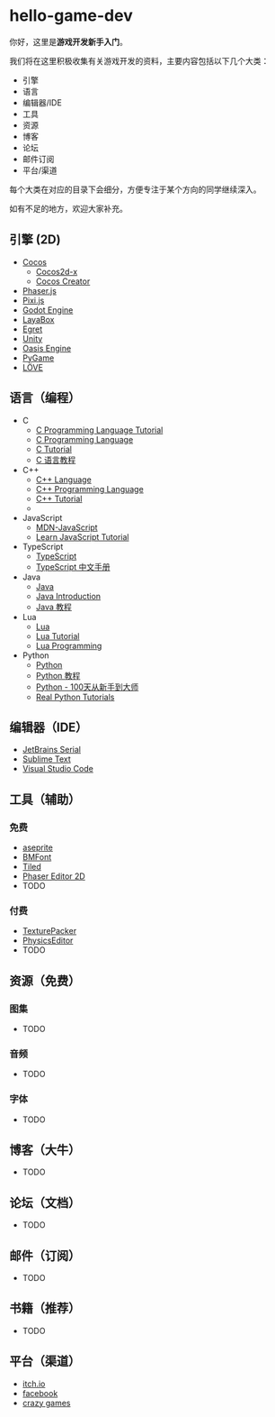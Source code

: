 # hello-game-dev

你好，这里是**游戏开发新手入门**。

我们将在这里积极收集有关游戏开发的资料，主要内容包括以下几个大类：

- 引擎
- 语言
- 编辑器/IDE
- 工具
- 资源
- 博客
- 论坛
- 邮件订阅
- 平台/渠道

每个大类在对应的目录下会细分，方便专注于某个方向的同学继续深入。

如有不足的地方，欢迎大家补充。

## 引擎 (2D)

- [Cocos](https://www.cocos.com/)
    - [Cocos2d-x](https://www.cocos.com/cocos2d-x)
    - [Cocos Creator](https://www.cocos.com/creator)
- [Phaser.js](https://phaser.io/)
- [Pixi.js](https://pixijs.com/)
- [Godot Engine](https://godotengine.org/)
- [LayaBox](https://www.layabox.com/)
- [Egret](https://www.egret.com/)
- [Unity](https://unity.com/cn)
- [Oasis Engine](https://oasisengine.cn/)
- [PyGame](https://www.pygame.org/)
- [LÖVE](https://love2d.org/)

## 语言（编程）

- C
    - [C Programming Language Tutorial](https://www.javatpoint.com/c-programming-language-tutorial)
    - [C Programming Language](https://www.geeksforgeeks.org/c-programming-language/)
    - [C Tutorial](https://www.tutorialspoint.com/cprogramming/index.htm)
    - [C 语言教程](https://wangdoc.com/clang/)
- C++
    - [C++ Language](https://cplusplus.com/doc/tutorial/)
    - [C++ Programming Language](https://www.geeksforgeeks.org/c-plus-plus/)
    - [C++ Tutorial](https://www.javatpoint.com/cpp-tutorial)
    -
- JavaScript
    - [MDN-JavaScript](https://developer.mozilla.org/en-US/docs/Web/JavaScript)
    - [Learn JavaScript Tutorial](https://www.javatpoint.com/javascript-tutorial)
- TypeScript
    - [TypeScript](https://www.typescriptlang.org/docs/)
    - [TypeScript 中文手册](https://typescript.bootcss.com/)
- Java
    - [Java](https://www.java.com/zh-CN/)
    - [Java Introduction](https://www.w3schools.com/java/java_intro.asp)
    - [Java 教程](https://www.liaoxuefeng.com/wiki/1252599548343744)
- Lua
    - [Lua](https://www.lua.org/)
    - [Lua Tutorial](https://www.tutorialspoint.com/lua/index.htm)
    - [Lua Programming](https://en.wikibooks.org/wiki/Lua_Programming)
- Python
    - [Python](https://www.python.org/)
    - [Python 教程](https://www.liaoxuefeng.com/wiki/1016959663602400)
    - [Python - 100天从新手到大师](https://github.com/jackfrued/Python-100-Days)
    - [Real Python Tutorials](https://realpython.com/)

## 编辑器（IDE）

- [JetBrains Serial](https://www.jetbrains.com/)
- [Sublime Text](https://www.sublimetext.com/)
- [Visual Studio Code](https://code.visualstudio.com/)

## 工具（辅助）

### 免费

- [aseprite](https://www.aseprite.org/docs/sprite-sheet/)
- [BMFont](https://www.angelcode.com/products/bmfont/)
- [Tiled](https://www.mapeditor.org/)
- [Phaser Editor 2D](https://phasereditor2d.com/)
- TODO

### 付费

- [TexturePacker](https://www.codeandweb.com/texturepacker)
- [PhysicsEditor](https://www.codeandweb.com/physicseditor)
- TODO

## 资源（免费）

### 图集

- TODO

### 音频

- TODO

### 字体

- TODO

## 博客（大牛）

- TODO

## 论坛（文档）

- TODO

## 邮件（订阅）

- TODO

## 书籍（推荐）

- TODO

## 平台（渠道）

- [itch.io](https://itch.io/)
- [facebook](https://www.facebook.com/gaming/play)
- [crazy games](https://www.crazygames.com/)
